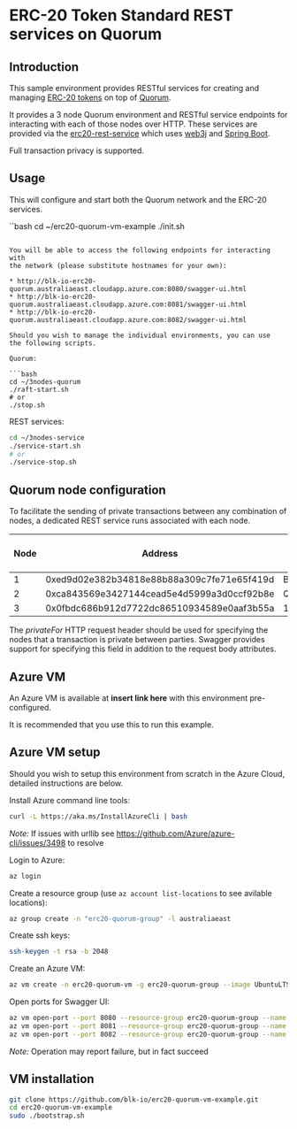# ERC-20 Token Standard REST services on Quorum

## Introduction

This sample environment provides RESTful services for creating and managing
[ERC-20 tokens](https://github.com/ethereum/EIPs/issues/20) on top of 
[Quorum](https://github.com/jpmorganchase/quorum). 

It provides a 3 node Quorum environment and RESTful service endpoints for 
interacting with each of those nodes over HTTP. These services are provided 
via the [erc20-rest-service](https://github.com/blk-io/erc20-rest-service)
which uses [web3j](https://web3j.io) and 
[Spring Boot](https://projects.spring.io/spring-boot/).

Full transaction privacy is supported.


## Usage

This will configure and start both the Quorum network and the ERC-20 services.

``bash
cd ~/erc20-quorum-vm-example
./init.sh
```

You will be able to access the following endpoints for interacting with 
the network (please substitute hostnames for your own):

* http://blk-io-erc20-quorum.australiaeast.cloudapp.azure.com:8080/swagger-ui.html
* http://blk-io-erc20-quorum.australiaeast.cloudapp.azure.com:8081/swagger-ui.html
* http://blk-io-erc20-quorum.australiaeast.cloudapp.azure.com:8082/swagger-ui.html

Should you wish to manage the individual environments, you can use 
the following scripts.

Quorum:

```bash
cd ~/3nodes-quorum
./raft-start.sh
# or
./stop.sh
```

REST services:

```bash
cd ~/3nodes-service
./service-start.sh
# or
./service-stop.sh
```


## Quorum node configuration

To facilitate the sending of private transactions between any 
combination of nodes, a dedicated REST service runs associated with each 
node.

| Node | Address                                    | Enclave Key                                  | Quorum Node Port | REST Service Port |
|------|--------------------------------------------|----------------------------------------------|------------------|-------------------|
| 1    | 0xed9d02e382b34818e88b88a309c7fe71e65f419d | BULeR8JyUWhiuuCMU/HLA0Q5pzkYT+cHII3ZKBey3Bo= | 22000            | 8080              |
| 2    | 0xca843569e3427144cead5e4d5999a3d0ccf92b8e | QfeDAys9MPDs2XHExtc84jKGHxZg/aj52DTh0vtA3Xc= | 22001            | 8081              |
| 3    | 0x0fbdc686b912d7722dc86510934589e0aaf3b55a | 1iTZde/ndBHvzhcl7V68x44Vx7pl8nwx9LqnM/AfJUg= | 22002            | 8082              |

The *privateFor* HTTP request header should be used for specifying the
nodes that a transaction is private between parties. Swagger provides 
support for specifying this field in addition to the request body 
attributes.


## Azure VM

An Azure VM is available at **insert link here** with this environment 
pre-configured.

It is recommended that you use this to run this example.


## Azure VM setup

Should you wish to setup this environment from scratch in the Azure Cloud, 
detailed instructions are below.


Install Azure command line tools:

```bash
curl -L https://aka.ms/InstallAzureCli | bash
```

*Note:* If issues with urllib see https://github.com/Azure/azure-cli/issues/3498 to resolve

Login to Azure:

```bash
az login
```
Create a resource group (use `az account list-locations` to see avilable locations):

```bash
az group create -n "erc20-quorum-group" -l australiaeast
```

Create ssh keys:

```bash
ssh-keygen -t rsa -b 2048 
```

Create an Azure VM:

```bash
az vm create -n erc20-quorum-vm -g erc20-quorum-group --image UbuntuLTS --size Standard_DS1_v2 --public-ip-address-dns-name erc20-quorum --admin-username ubuntu --ssh-key-value ~/.ssh/azure_rsa.pub
```

Open ports for Swagger UI:

```bash
az vm open-port --port 8080 --resource-group erc20-quorum-group --name erc20-quorum-vm --priority 900
az vm open-port --port 8081 --resource-group erc20-quorum-group --name erc20-quorum-vm --priority 901
az vm open-port --port 8082 --resource-group erc20-quorum-group --name erc20-quorum-vm --priority 902
```

*Note:* Operation may report failure, but in fact succeed


## VM installation

```bash
git clone https://github.com/blk-io/erc20-quorum-vm-example.git
cd erc20-quorum-vm-example
sudo ./bootstrap.sh
```


